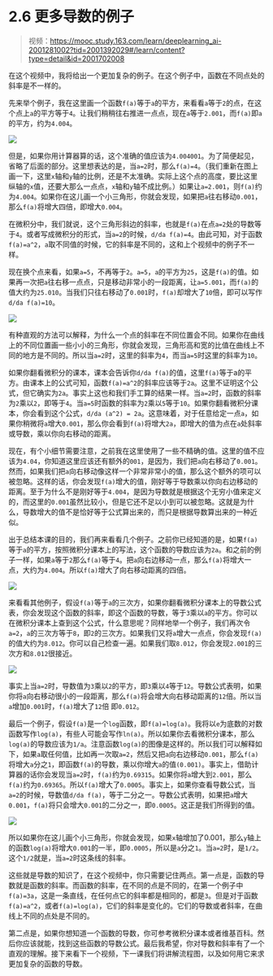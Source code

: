 # 2.6 更多导数的例子

> 视频：<https://mooc.study.163.com/learn/deeplearning_ai-2001281002?tid=2001392029#/learn/content?type=detail&id=2001702008>

在这个视频中，我将给出一个更加复杂的例子。在这个例子中，函数在不同点处的斜率是不一样的。

先来举个例子，我在这里画一个函数`f(a)`等于`a`的平方，来看看`a`等于`2`的点，在这个点上`a`的平方等于`4`。让我们稍稍往右推进一点点，现在`a`等于`2.001`，而`f(a)`即`a`的平方，约为`4.004`。

![](img/2-6-1.jpg)

但是，如果你用计算器算的话，这个准确的值应该为`4.004001`。为了简便起见，省略了后面的部分。这里想表达的是，当`a=2`时，那么`f(a)=4`。（我们重新在图上画一下，这里`x`轴和`y`轴的比例，还是不太准确。实际上这个点的高度，要比这里纵轴的`x`值，还要大那么一点点，`x`轴和`y`轴不成比例。）如果让`a=2.001`，则`f(a)`约为`4.004`。如果你在这儿画一个小三角形，你就会发现，如果把`a`往右移动`0.001`，那么`f(a)`将增大四倍，即增大`0.004`。

在微积分中，我们就说，这个三角形斜边的斜率，也就是`f(a)`在点`a=2`处的导数等于`4`。或者写成微积分的形式，当`a=2`的时候，`d/da f(a)=4`。由此可知，对于函数`f(a)=a^2`，`a`取不同值的时候，它的斜率是不同的，这和上个视频中的例子不一样。

现在换个点来看，如果`a=5`，不再等于`2`。`a=5`，`a`的平方为`25`，这是`f(a)`的值。如果再一次把`a`往右移一点点，只是移动非常小的一段距离，让`a=5.001`，而`f(a)`的值大约为`25.010`。当我们只往右移动了`0.001`时，`f(a)`却增大了`10`倍，即可以写作`d/da f(a)=10`。

![](img/2-6-2.jpg)

有种直观的方法可以解释，为什么一个点的斜率在不同位置会不同。如果你在曲线上的不同位置画一些小小的三角形，你就会发现，三角形高和宽的比值在曲线上不同的地方是不同的。所以当`a=2`时，这里的斜率为`4`，而当`a=5`时这里的斜率为`10`。

如果你翻看微积分的课本，课本会告诉你`d/da f(a)`的值，这里`f(a)`等于a的平方。由课本上的公式可知，函数`f(a)=a^2`的斜率应该等于`2a`。这里不证明这个公式，但它确实为`2a`。事实上这也和我们手工算的结果一样。当`a=2`时，函数的斜率为`2`乘以`2`，即等于`4`。当`a=5`时函数的斜率为`2`乘以`5`等于`10`。如果你翻看微积分课本，你会看到这个公式，`d/da (a^2) = 2a`。这意味着，对于任意给定一点`a`，如果你稍微将`a`增大`0.001`，那么你会看到`f(a)`将增大`2a`，即增大的值为点在`a`处斜率或导数，乘以你向右移动的距离。

现在，有个小细节需要注意，之前我在这里使用了一些不精确的值。这里的值不应该为`4.04`，你知道这里应该还有额外的`001`，是因为，我们把`a`向右移动了`0.001`。然而，如果我们把`a`向右移动像这样一个非常非常小的值，那么这个额外的项可以被忽略。这样的话，你会发现`f(a)`增大的值，刚好等于导数乘以你向右边移动的距离。至于为什么不是刚好等于`4.004`，是因为导数就是根据这个无穷小值来定义的，而这里的`0.001`虽然比较小，但是它还不足以小到可以被忽略。这就是为什么，导数增大的值不是恰好等于公式算出来的，而只是根据导数算出来的一种近似。

出于总结本课的目的，我们再来看看几个例子。之前你已经知道的是，如果`f(a)`等于`a`的平方，按照微积分课本上的写法，这个函数的导数应该为`2a`。和之前的例子一样，如果`a`等于`2`那么`f(a)`等于`4`。把`a`向右边移动一点，那么`f(a)`将增大一点，大约为`4.004`。所以`f(a)`增大了向右移动距离的四倍。

![](img/2-6-3.jpg)

来看看其他例子，假设`f(a)`等于`a`的三次方，如果你翻看微积分课本上的导数公式表，你会发现这个函数的斜率，即这个函数的导数，等于`3`乘以`a`的平方。你可以在微积分课本上查到这个公式，什么意思呢？同样地举一个例子，我们再次令`a=2`，`a`的三次方等于`8`，即`2`的三次方。如果我们又将`a`增大一点点，你会发现`f(a)`的值大约为`8.012`。你可以自己检查一遍。如果我们取`8.012`，你会发现`2.001`的三次方和`8.012`很接近。

![](img/2-6-4.jpg)

事实上当`a=2`时，导数值为`3`乘以`2`的平方，即`3`乘以`4`等于`12`。导数公式表明，如果你将`a`向右移动很小的一段距离，那么`f(a)`将会增大向右移动距离的`12`倍。所以当`a`增加`0.001`时，`f(a)`增大了`12`倍 即`0.012`。

最后一个例子，假设`f(a)`是一个`log`函数，即`f(a)=log(a)`。我将以`e`为底数的对数函数写作`log(a)`，有些人可能会写作`ln(a)`。所以如果你去看微积分课本，那么`log(a)`的导数应该为`1/a`。注意函数`log(a)`的图像是这样的。所以我们可以解释如下，如果`a`取任何值，比如再一次取`a=2`，然后又把`a`向右边移动`0.001`，那么`f(a)`将增大`a`分之`1`，即函数`f(a)`的导数，乘以你增大`a`的值`(0.001)`。事实上，借助计算器的话你会发现当`a=2`时，`f(a)`约为`0.69315`。如果你将`a`增大到`2.001`，那么`f(a)`约为`0.69365`。所以`f(a)`增大了`0.0005`。事实上，如果你查看导数公式，当`a=2`的时候，导数值`d/da f(a)`，等于二分之一。导数公式表明，如果把`a`增大`0.001`，`f(a)`将只会增大`0.001`的二分之一，即`0.0005`。这正是我们所得到的值。

![](img/2-6-5.jpg)

所以如果你在这儿画个小三角形，你就会发现，如果`x`轴增加了0.001，那么`y`轴上的函数`log(a)`将增大`0.001`的一半，即`0.0005`，所以是`a`分之`1`。当`a=2`时，是`1/2`。这个`1/2`就是，当`a=2`时这条线的斜率。

这些就是导数的知识了，在这个视频中，你只需要记住两点。第一点是，函数的导数就是函数的斜率。而函数的斜率，在不同的点是不同的，在第一个例子中`f(a)=3a`，这是一条直线，在任何点它的斜率都是相同的，都是`3`。但是对于函数`f(a)=a^2`，或者`f(a)=log(a)`，它们的斜率是变化的。它们的导数或者斜率，在曲线上不同的点处是不同的。

第二点是，如果你想知道一个函数的导数，你可参考微积分课本或者维基百科。然后你应该就能，找到这些函数的导数公式。最后我希望，你对导数和斜率有了一个直观的理解。接下来看下一个视频，下一课我们将讲解流程图，以及如何用它来求更加复杂的函数的导数。
